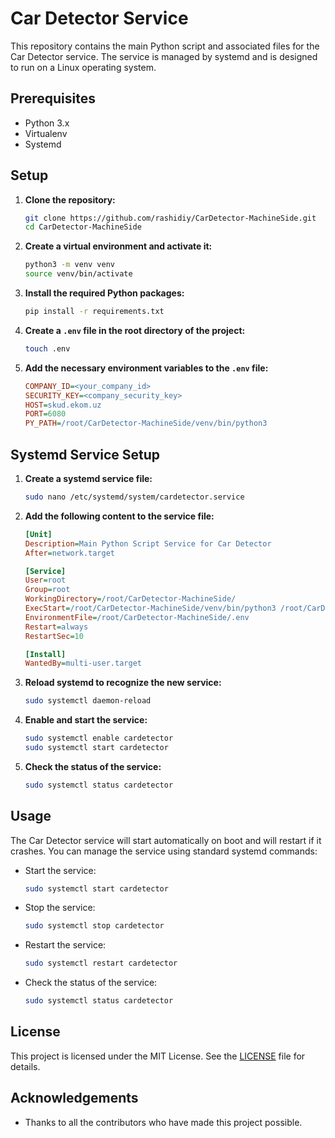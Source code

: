 # Car Detector Service

This repository contains the main Python script and associated files for the Car Detector service. The service is managed by systemd and is designed to run on a Linux operating system.

## Prerequisites

- Python 3.x
- Virtualenv
- Systemd

## Setup

1. **Clone the repository:**

    ```sh
    git clone https://github.com/rashidiy/CarDetector-MachineSide.git
    cd CarDetector-MachineSide
    ```

2. **Create a virtual environment and activate it:**

    ```sh
    python3 -m venv venv
    source venv/bin/activate
    ```

3. **Install the required Python packages:**

    ```sh
    pip install -r requirements.txt
    ```

4. **Create a `.env` file in the root directory of the project:**

    ```sh
    touch .env
    ```

5. **Add the necessary environment variables to the `.env` file:**

    ```ini
    COMPANY_ID=<your_company_id>
    SECURITY_KEY=<company_security_key>
    HOST=skud.ekom.uz
    PORT=6080
    PY_PATH=/root/CarDetector-MachineSide/venv/bin/python3
    ```

## Systemd Service Setup

1. **Create a systemd service file:**

    ```sh
    sudo nano /etc/systemd/system/cardetector.service
    ```

2. **Add the following content to the service file:**

    ```ini
    [Unit]
    Description=Main Python Script Service for Car Detector
    After=network.target

    [Service]
    User=root
    Group=root
    WorkingDirectory=/root/CarDetector-MachineSide/
    ExecStart=/root/CarDetector-MachineSide/venv/bin/python3 /root/CarDetector-MachineSide/main.py
    EnvironmentFile=/root/CarDetector-MachineSide/.env
    Restart=always
    RestartSec=10

    [Install]
    WantedBy=multi-user.target
    ```

3. **Reload systemd to recognize the new service:**

    ```sh
    sudo systemctl daemon-reload
    ```

4. **Enable and start the service:**

    ```sh
    sudo systemctl enable cardetector
    sudo systemctl start cardetector
    ```

5. **Check the status of the service:**

    ```sh
    sudo systemctl status cardetector
    ```

## Usage

The Car Detector service will start automatically on boot and will restart if it crashes. You can manage the service using standard systemd commands:

- Start the service:

    ```sh
    sudo systemctl start cardetector
    ```

- Stop the service:

    ```sh
    sudo systemctl stop cardetector
    ```

- Restart the service:

    ```sh
    sudo systemctl restart cardetector
    ```

- Check the status of the service:

    ```sh
    sudo systemctl status cardetector
    ```

## License

This project is licensed under the MIT License. See the [LICENSE](LICENSE) file for details.

## Acknowledgements

- Thanks to all the contributors who have made this project possible.
